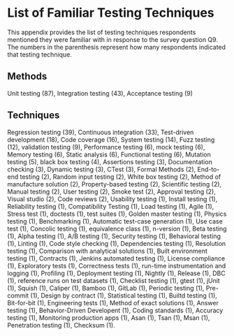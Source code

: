 # List of Familiar Testing Techniques


This appendix provides the list of testing techniques respondents mentioned they were familiar with in response to the survey question Q9.
The numbers in the parenthesis represent how many respondents indicated that testing technique. 
## Methods
Unit testing (87),
Integration testing	(43),
Acceptance testing	(9)
## Techniques
Regression testing (39),
Continuous integration (33),
Test-driven development (18),
Code coverage	(16),
System testing	(14),
Fuzz testing	(12),
validation testing	(9),
Performance testing	(6),
mock testing	(6),
Memory testing	(6),
Static analysis	(6),
Functional testing	(6),
Mutation testing	(5),
black box testing	(4),
Assertions testing	(3),
Documentation checking	(3),
Dynamic testing	(3),
CTest	(3),
Formal Methods	(2),
End-to-end testing	(2),
Random input testing	(2),
White box testing	(2),
Method of manufacture solution	(2),
Property-based testing	(2),
Scientific testing	(2),
Manual testing	(2),
User testing	(2),
Smoke test	(2),
Approval testing	(2),
Visual studio	(2),
Code reviews	(2),
Usability testing	(1),
Install testing	(1),
Reliability testing	(1),
Compatibility Testing	(1),
Load testing	(1),
Agile	(1),
Stress test	(1),
doctests	(1),
test suites	(1),
Golden master testing	(1),
Physics testing	(1),
Benchmarking	(1),
Automatic test-case generation	(1),
Use case test	(1),
Concolic testing	(1),
equivalence class	(1),
n-version	(1),
Beta testing	(1),
Alpha testing	(1),
A/B testing	(1),
Security testing	(1),
Behavioral testing	(1),
Linting	(1),
Code style checking	(1),
Dependencies testing	(1),
Resolution testing	(1),
Comparison with analytical solutions	(1),
Built environment testing	(1),
Contracts	(1),
Jenkins automated testing	(1),
License compliance	(1),
Exploratory tests	(1),
Correctness tests	(1),
run-time instrumentation and logging	(1),
Profiling	(1),
Deployment testing	(1),
Nightly	(1),
Release	(1),
DBC	(1),
reference runs on test datasets	(1),
Checklist testing	(1),
gtest	(1),
jUnit	(1),
Squish	(1),
Caliper	(1),
Bamboo	(1),
GitLab	(1),
Periodic testing	(1),
Pre-commit	(1),
Design by contract	(1),
Statistical testing	(1),
Builtd testing	(1),
Bit-for-bit	(1),
Engineering tests	(1),
Method of exact solutions	(1),
Answer testing	(1),
Behavior-Driven Developent	(1),
Coding standards	(1),
Accuracy testing	(1),
Monitoring production apps	(1),
Asan	(1),
Tsan	(1),
Msan	(1),
Penetration testing	(1),
Checksum	(1).



